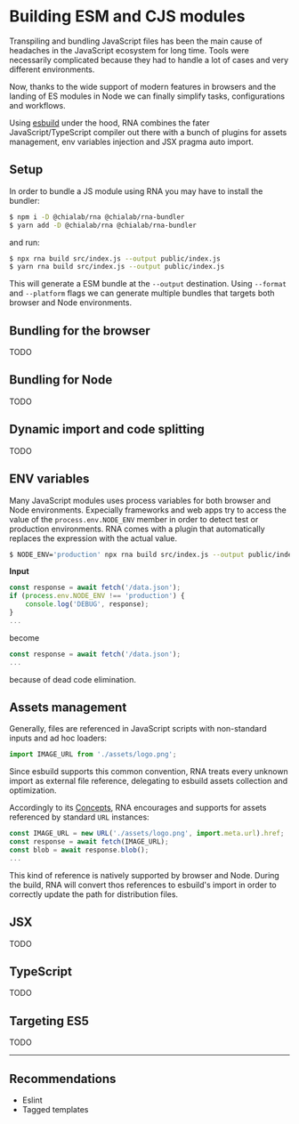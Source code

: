 # Building ESM and CJS modules

Transpiling and bundling JavaScript files has been the main cause of headaches in the JavaScript ecosystem for long time. Tools were necessarily complicated because they had to handle a lot of cases and very different environments.

Now, thanks to the wide support of modern features in browsers and the landing of ES modules in Node we can finally simplify tasks, configurations and workflows.

Using [esbuild](https://esbuild.github.io/) under the hood, RNA combines the fater JavaScript/TypeScript compiler out there with a bunch of plugins for assets management, env variables injection and JSX pragma auto import.

## Setup

In order to bundle a JS module using RNA you may have to install the bundler:

```sh
$ npm i -D @chialab/rna @chialab/rna-bundler
$ yarn add -D @chialab/rna @chialab/rna-bundler
```

and run:

```sh
$ npx rna build src/index.js --output public/index.js
$ yarn rna build src/index.js --output public/index.js
```

This will generate a ESM bundle at the `--output` destination. Using `--format` and `--platform` flags we can generate multiple bundles that targets both browser and Node environments.

## Bundling for the browser

TODO

## Bundling for Node

TODO

## Dynamic import and code splitting

TODO

## ENV variables

Many JavaScript modules uses process variables for both browser and Node environments. Expecially frameworks and web apps try to access the value of the `process.env.NODE_ENV` member in order to detect test or production environments. RNA comes with a plugin that automatically replaces the expression with the actual value.

```sh
$ NODE_ENV='production' npx rna build src/index.js --output public/index.js
```

**Input**

```javascript
const response = await fetch('/data.json');
if (process.env.NODE_ENV !== 'production') {
    console.log('DEBUG', response);
}
...
```

become

```javascript
const response = await fetch('/data.json');
...
```

because of dead code elimination. 

## Assets management

Generally, files are referenced in JavaScript scripts with non-standard inputs and ad hoc loaders:

```javascript
import IMAGE_URL from './assets/logo.png';
```

Since esbuild supports this common convention, RNA treats every unknown import as external file reference, delegating to esbuild assets collection and optimization.

Accordingly to its [Concepts](./Concepts), RNA encourages and supports for assets referenced by standard `URL` instances:

```javascript
const IMAGE_URL = new URL('./assets/logo.png', import.meta.url).href;
const response = await fetch(IMAGE_URL);
const blob = await response.blob();
...
```

This kind of reference is natively supported by browser and Node. During the build, RNA will convert thos references to esbuild's import in order to correctly update the path for distribution files.

## JSX

TODO

## TypeScript

TODO

## Targeting ES5

TODO

---

## Recommendations

* Eslint
* Tagged templates

